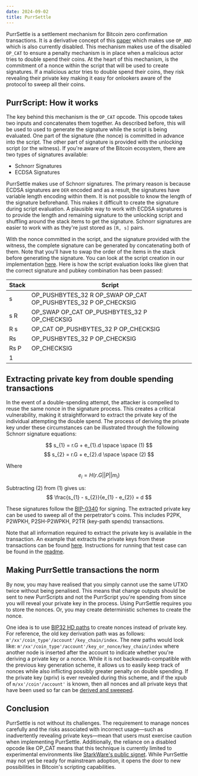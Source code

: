 ```yaml
---
date: 2024-09-02
title: PurrSettle
---
```


PurrSettle is a settlement mechanism for Bitcoin zero confirmation transactions. It is a derivative concept of this [paper](https://eprint.iacr.org/2017/394.pdf) which makes use `OP_AND` which is also currently disabled. This mechanism makes use of the disabled `OP_CAT` to ensure a penalty mechanism is in place when a malicious actor tries to double spend their coins. At the heart of this mechanism, is the commitment of a nonce within the script that will be used to create signatures. If a malicious actor tries to double spend their coins, they risk revealing their private key making it easy for onlookers aware of the protocol to sweep all their coins. 

## PurrScript: How it works
The key behind this mechanism is the `OP_CAT` opcode. This opcode takes two inputs and concatenates them together. As described before, this will be used to used to generate the signature while the script is being evaluated. One part of the signature (the nonce) is committed in advance into the script. The other part of signature is provided with the unlocking script (or the witness). If you're aware of the Bitcoin ecosystem, there are two types of signatures available: 
- Schnorr Signatures
- ECDSA Signatures

PurrSettle makes use of Schnorr signatures. The primary reason is because ECDSA signatures are `DER` encoded and as a result, the signatures have variable length encoding within them. It is not possible to know the length of the signature beforehand. This makes it difficult to create the signature during script evaluation. A plausible way to work with ECDSA signatures is to provide the length and remaining signature to the unlocking script and shuffling around the stack items to get the signature. Schnorr signatures are easier to work with as they're just stored as `[R, s]` pairs. 

With the nonce committed in the script, and the signature provided with the witness, the complete signature can be generated by concatenating both of them. Note that you'll have to swap the order of the items in the stack before generating the signature. You can look at the script creation in our implementation [here](https://github.com/crema-labs/PurrSettle/blob/main/src/lib.rs#L22). Here is how the script evaluation looks like given that the correct signature and pubkey combination has been passed: 

| Stack | Script                                                     |
|-------|------------------------------------------------------------|
| s     | OP_PUSHBYTES_32 R OP_SWAP OP_CAT OP_PUSHBYTES_32 P OP_CHECKSIG |
| s R   | OP_SWAP OP_CAT OP_PUSHBYTES_32 P OP_CHECKSIG               |
| R s   | OP_CAT OP_PUSHBYTES_32 P OP_CHECKSIG                       |
| Rs    | OP_PUSHBYTES_32 P OP_CHECKSIG                              |
| Rs P  | OP_CHECKSIG                                                |
| 1     |                                                            |

## Extracting private key from double spending transactions

In the event of a double-spending attempt, the attacker is compelled to reuse the same nonce in the signature process. This creates a critical vulnerability, making it straightforward to extract the private key of the individual attempting the double spend. The process of deriving the private key under these circumstances can be illustrated through the following Schnorr signature equations:

$$
    s_{1} = r.G + e_{1}.d \space \space (1)
$$
$$
    s_{2} = r.G + e_{2}.d \space \space (2)
$$

Where 
$$
    e_{i} = H(r.G || P || m_{i})
$$

Subtracting (2) from (1) gives us:
$$
    \frac{s_{1} - s_{2}}{e_{1} - e_{2}} = d
$$

These signatures follow the [BIP-0340](https://github.com/bitcoin/bips/blob/master/bip-0340.mediawiki#default-signing) for signing. The extracted private key can be used to sweep all of the perpetrator's coins. This includes P2PK, P2WPKH, P2SH-P2WPKH, P2TR (key-path spends) transactions. 

Note that all information required to extract the private key is available in the transaction. An example that extracts the private keys from these transactions can be found [here](https://github.com/crema-labs/PurrSettle/blob/32ef4cad78283087806b3521c9432e1518f04659/src/lib.rs#L403). Instructions for running that test case can be found in the [readme](https://github.com/crema-labs/PurrSettle/blob/main/src/lib.rs#L403). 

## Making PurrSettle transactions the norm
By now, you may have realised that you simply cannot use the same UTXO twice without being penalised. This means that change outputs should be sent to new PurrScripts and not the PurrScript you're spending from since you will reveal your private key in the process. Using PurrSettle requires you to store the nonces. Or, you may create deterministic schemes to create the nonce. 

One idea is to use [BIP32 HD paths](https://github.com/bitcoin/bips/blob/master/bip-0032.mediawiki) to create nonces instead of private key. For reference, the old key derivation path was as follows: `m'/xx'/coin_type'/account'/key_chain/index`. The new paths would look like: `m'/xx'/coin_type'/account'/key_or_nonce/key_chain/index` where another node is inserted after the account to indicate whether you're deriving a private key or a nonce. While it is not backwards-compatible with the previous key generation scheme, it allows us to easily keep track of nonces while also inflicting possibly greater penalty on double spending. If the private key (xpriv) is ever revealed during this scheme, and if the xpub of `m/xx'/coin'/account'` is known, then all nonces and all private keys that have been used so far can be [derived and sweeped](https://github.com/bitcoin/bips/blob/master/bip-0032.mediawiki#implications).

## Conclusion
PurrSettle is not without its challenges. The requirement to manage nonces carefully and the risks associated with incorrect usage—such as inadvertently revealing private keys—mean that users must exercise caution when implementing PurrSettle. Additionally, the reliance on a disabled opcode like OP_CAT means that this technique is currently limited to experimental environments like [StarkWare's public signet](https://catnet-mempool.btcwild.life/). While PurrSettle may not yet be ready for mainstream adoption, it opens the door to new possibilities in Bitcoin's scripting capabilities.